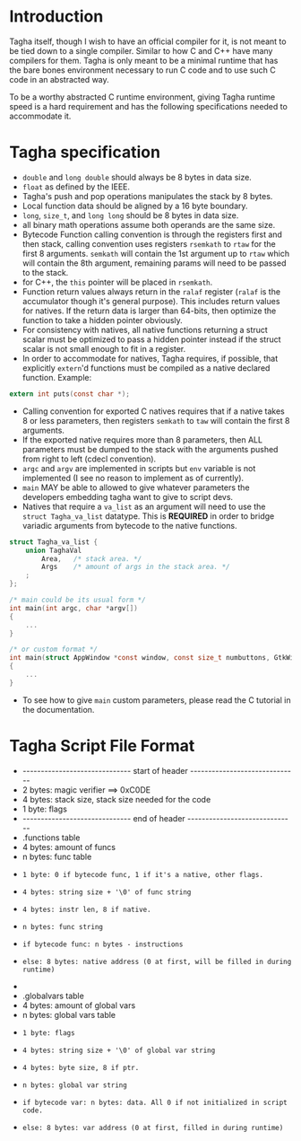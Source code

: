 # Introduction
Tagha itself, though I wish to have an official compiler for it, is not meant to be tied down to a single compiler. Similar to how C and C++ have many compilers for them. Tagha is only meant to be a minimal runtime that has the bare bones environment necessary to run C code and to use such C code in an abstracted way.

To be a worthy abstracted C runtime environment, giving Tagha runtime speed is a hard requirement and has the following specifications needed to accommodate it.

# Tagha specification

* `double` and `long double` should always be 8 bytes in data size.
* `float` as defined by the IEEE.
* Tagha's push and pop operations manipulates the stack by 8 bytes.
* Local function data should be aligned by a 16 byte boundary.
* `long`, `size_t`, and `long long` should be 8 bytes in data size.
* all binary math operations assume both operands are the same size.
* Bytecode Function calling convention is through the registers first and then stack, calling convention uses registers `rsemkath` to `rtaw` for the first 8 arguments. `semkath` will contain the 1st argument up to `rtaw` which will contain the 8th argument, remaining params will need to be passed to the stack.
* for C++, the `this` pointer will be placed in `rsemkath`.
* Function return values always return in the `ralaf` register (`ralaf` is the accumulator though it's general purpose). This includes return values for natives. If the return data is larger than 64-bits, then optimize the function to take a hidden pointer obviously.
* For consistency with natives, all native functions returning a struct scalar must be optimized to pass a hidden pointer instead if the struct scalar is not small enough to fit in a register.
* In order to accommodate for natives, Tagha requires, if possible, that explicitly `extern`'d functions must be compiled as a native declared function.
Example:
```c
extern int puts(const char *);
```

* Calling convention for exported C natives requires that if a native takes 8 or less parameters, then registers `semkath` to `taw` will contain the first 8 arguments.
* If the exported native requires more than 8 parameters, then ALL parameters must be dumped to the stack with the arguments pushed from right to left (cdecl convention).
* `argc` and `argv` are implemented in scripts but `env` variable is not implemented (I see no reason to implement as of currently).
* `main` MAY be able to allowed to give whatever parameters the developers embedding tagha want to give to script devs.
* Natives that require a `va_list` as an argument will need to use the `struct Tagha_va_list` datatype. This is **REQUIRED** in order to bridge variadic arguments from bytecode to the native functions.

```c
struct Tagha_va_list {
	union TaghaVal
		Area,	/* stack area. */
		Args	/* amount of args in the stack area. */
	;
};
```

```c
/* main could be its usual form */
int main(int argc, char *argv[])
{
	...
}

/* or custom format */
int main(struct AppWindow *const window, const size_t numbuttons, GtkWidget *buttons[static numbuttons])
{
	...
}
```
* To see how to give `main` custom parameters, please read the C tutorial in the documentation.


# Tagha Script File Format

 * ------------------------------ start of header ------------------------------
 * 2 bytes: magic verifier ==> 0xC0DE
 * 4 bytes: stack size, stack size needed for the code
 * 1 byte: flags
 * ------------------------------ end of header ------------------------------
 * .functions table
 * 4 bytes: amount of funcs
 * n bytes: func table
 *     1 byte: 0 if bytecode func, 1 if it's a native, other flags.
 *     4 bytes: string size + '\0' of func string
 *     4 bytes: instr len, 8 if native.
 *     n bytes: func string
 *     if bytecode func: n bytes - instructions
 *     else: 8 bytes: native address (0 at first, will be filled in during runtime)
 * 
 * .globalvars table
 * 4 bytes: amount of global vars
 * n bytes: global vars table
 *     1 byte: flags
 *     4 bytes: string size + '\0' of global var string
 *     4 bytes: byte size, 8 if ptr.
 *     n bytes: global var string
 *     if bytecode var: n bytes: data. All 0 if not initialized in script code.
 *     else: 8 bytes: var address (0 at first, filled in during runtime)
